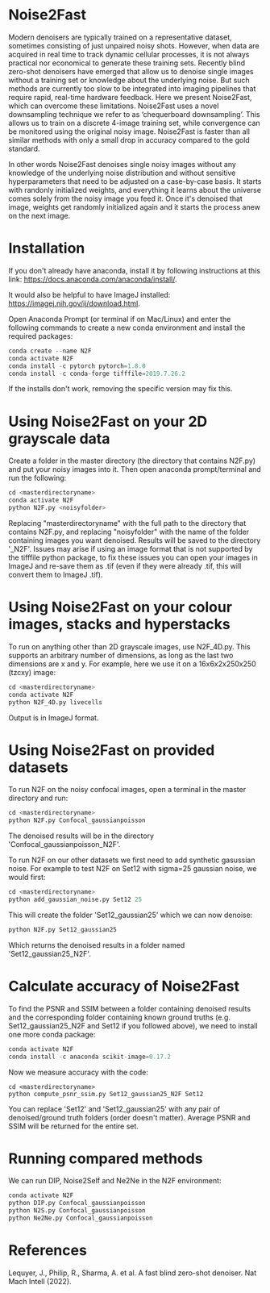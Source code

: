 # Noise2Fast
Modern denoisers are typically trained on a representative dataset, sometimes consisting of just unpaired noisy shots. However, when data are acquired in real time to track dynamic cellular processes, it is not always practical nor economical to generate these training sets. Recently blind zero-shot denoisers have emerged that allow us to denoise single images without a training set or knowledge about the underlying noise. But such methods are currently too slow to be integrated into imaging pipelines that require rapid, real-time hardware feedback. Here we present Noise2Fast, which can overcome these limitations. Noise2Fast uses a novel downsampling technique we refer to as ‘chequerboard downsampling’. This allows us to train on a discrete 4-image training set, while convergence can be monitored using the original noisy image. Noise2Fast is faster than all similar methods with only a small drop in accuracy compared to the gold standard. 

In other words Noise2Fast denoises single noisy images without any knowledge of the underlying noise distribution and without sensitive hyperparameters that need to be adjusted on a case-by-case basis. It starts with randonly initialized weights, and everything it learns about the universe comes solely from the noisy image you feed it. Once it's denoised that image, weights get randomly initialized again and it starts the process anew on the next image.

# Installation
If you don't already have anaconda, install it by following instructions at this link: https://docs.anaconda.com/anaconda/install/.

It would also be helpful to have ImageJ installed: https://imagej.nih.gov/ij/download.html.

Open Anaconda Prompt (or terminal if on Mac/Linux) and enter the following commands to create a new conda environment and install the required packages:

```python
conda create --name N2F
conda activate N2F
conda install -c pytorch pytorch=1.8.0
conda install -c conda-forge tifffile=2019.7.26.2
```
If the installs don't work, removing the specific version may fix this.
# Using Noise2Fast on your 2D grayscale data

Create a folder in the master directory (the directory that contains N2F.py) and put your noisy images into it. Then open anaconda prompt/terminal and run the following:

```python
cd <masterdirectoryname>
conda activate N2F
python N2F.py <noisyfolder>
```
Replacing "masterdirectoryname" with the full path to the directory that contains N2F.py, and replacing "noisyfolder" with the name of the folder containing images you want denoised. Results will be saved to the directory '<noisyolder>_N2F'. Issues may arise if using an image format that is not supported by the tifffile python package, to fix these issues you can open your images in ImageJ and re-save them as .tif (even if they were already .tif, this will convert them to ImageJ .tif).
  
# Using Noise2Fast on your colour images, stacks and hyperstacks

To run on anything other than 2D grayscale images, use N2F_4D.py. This supports an arbitrary number of dimensions, as long as the last two dimensions are x and y. For example, here we use it on a 16x6x2x250x250 (tzcxy) image:
  
```python
cd <masterdirectoryname>
conda activate N2F
python N2F_4D.py livecells
```  

Output is in ImageJ format.

# Using Noise2Fast on provided datasets

To run N2F on the noisy confocal images, open a terminal in the master directory and run:

```python
cd <masterdirectoryname>
python N2F.py Confocal_gaussianpoisson
```
The denoised results will be in the directory 'Confocal_gaussianpoisson_N2F'.

To run N2F on our other datasets we first need to add synthetic gasussian noise. For example to test N2F on Set12 with sigma=25 gaussian noise, we would first: 
```python
cd <masterdirectoryname>
python add_gaussian_noise.py Set12 25
```
This will create the folder 'Set12_gaussian25' which we can now denoise:

```python
python N2F.py Set12_gaussian25
```
Which returns the denoised results in a folder named 'Set12_gaussian25_N2F'.

# Calculate accuracy of Noise2Fast

To find the PSNR and SSIM between a folder containing denoised results and the corresponding folder containing known ground truths (e.g. Set12_gaussian25_N2F and Set12 if you followed above), we need to install one more conda package:

```python
conda activate N2F
conda install -c anaconda scikit-image=0.17.2
```

Now we measure accuracy with the code:
```terminal
cd <masterdirectoryname>
python compute_psnr_ssim.py Set12_gaussian25_N2F Set12
```

You can replace 'Set12' and 'Set12_gaussian25' with any pair of denoised/ground truth folders (order doesn't matter). Average PSNR and SSIM will be returned for the entire set.
  

  
# Running compared methods

We can run DIP, Noise2Self and Ne2Ne in the N2F environment:

```python
conda activate N2F
python DIP.py Confocal_gaussianpoisson
python N2S.py Confocal_gaussianpoisson
python Ne2Ne.py Confocal_gaussianpoisson
```
 
# References
Lequyer, J., Philip, R., Sharma, A. et al. A fast blind zero-shot denoiser. Nat Mach Intell (2022). 
